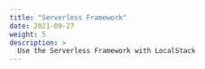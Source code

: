 ```yaml
---
title: "Serverless Framework"
date: 2021-09-27
weight: 5
description: >
  Use the Serverless Framework with LocalStack
---
```


